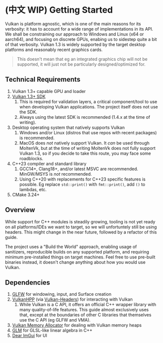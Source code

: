 # (中文 WIP) Getting Started

Vulkan is platform agnostic, which is one of the main reasons for its verbosity: it has to account for a wide range of implementations in its API. We shall be constraining our approach to Windows and Linux (x64 or aarch64), and focusing on discrete GPUs, enabing us to sidestep quite a bit of that verbosity. Vulkan 1.3 is widely supported by the target desktop platforms and reasonably recent graphics cards.

> This doesn't mean that eg an integrated graphics chip will not be supported, it will just not be particularly designed/optimized for.

## Technical Requirements

1. Vulkan 1.3+ capable GPU and loader
1. [Vulkan 1.3+ SDK](https://vulkan.lunarg.com/sdk/home)
    1. This is required for validation layers, a critical component/tool to use when developing Vulkan applications. The project itself does not use the SDK.
    1. Always using the latest SDK is recommended (1.4.x at the time of writing).
1. Desktop operating system that natively supports Vulkan
    1. Windows and/or Linux (distros that use repos with recent packages) is recommended.
    1. MacOS does _not_ natively support Vulkan. It _can_ be used through MoltenVk, but at the time of writing MoltenVk does not fully support Vulkan 1.3, so if you decide to take this route, you may face some roadblocks.
1. C++23 compiler and standard library
    1. GCC14+, Clang18+, and/or latest MSVC are recommended. MinGW/MSYS is _not_ recommended.
    1. Using C++20 with replacements for C++23 specific features is possible. Eg replace `std::print()` with `fmt::print()`, add `()` to lambdas, etc.
1. CMake 3.24+

## Overview

While support for C++ modules is steadily growing, tooling is not yet ready on all platforms/IDEs we want to target, so we will unfortuntely still be using headers. This might change in the near future, followed by a refactor of this guide.

The project uses a "Build the World" approach, enabling usage of sanitizers, reproducible builds on any supported platform, and requiring minimum pre-installed things on target machines. Feel free to use pre-built binaries instead, it doesn't change anything about how you would use Vulkan.

## Dependencies

1. [GLFW](https://github.com/glfw/glfw) for windowing, input, and Surface creation
1. [VulkanHPP](https://github.com/KhronosGroup/Vulkan-Hpp) (via [Vulkan-Headers](https://github.com/KhronosGroup/Vulkan-Headers)) for interacting with Vulkan
    1. While Vulkan is a C API, it offers an official C++ wrapper library with many quality-of-life features. This guide almost exclusively uses that, except at the boundaries of other C libraries that themselves use the C API (eg GLFW and VMA).
1. [Vulkan Memory Allocator](https://github.com/GPUOpen-LibrariesAndSDKs/VulkanMemoryAllocator/) for dealing with Vulkan memory heaps
1. [GLM](https://github.com/g-truc/glm) for GLSL-like linear algebra in C++
1. [Dear ImGui](https://github.com/ocornut/imgui) for UI
